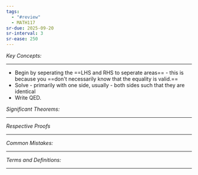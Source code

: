 ```yaml
---
tags:
  - "#review"
  - MATH117
sr-due: 2025-09-20
sr-interval: 3
sr-ease: 250
---
```

*Key Concepts:*
___

- Begin by seperating the ==LHS and RHS to seperate areas== - this is because you ==don't necessarily know that the equality is valid.==
- Solve - primarily with one side, usually - both sides such that they are identical
- Write QED. 

*Significant Theorems:*
___

*Respective Proofs*
___

*Common Mistakes:*
___

*Terms and Definitions:*
___

